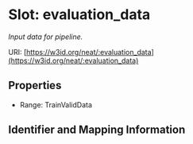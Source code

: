 # Slot: evaluation_data
_Input data for pipeline._


URI: [https://w3id.org/neat/:evaluation_data](https://w3id.org/neat/:evaluation_data)



<!-- no inheritance hierarchy -->


## Properties

 * Range: TrainValidData



## Identifier and Mapping Information





